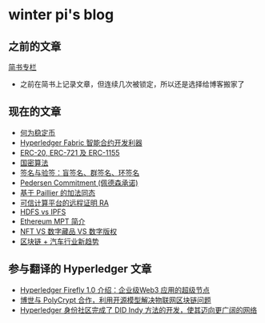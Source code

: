 # winter pi's blog

## 之前的文章
[简书专栏](https://www.jianshu.com/u/e9bee1674dac)
- 之前在简书上记录文章，但连续几次被锁定，所以还是选择给博客搬家了

## 现在的文章
- [何为稳定币](https://github.com/winterpi/blog/issues/1)
- [Hyperledger Fabric 智能合约开发利器](https://github.com/winterpi/blog/issues/2)
- [ERC-20, ERC-721 及 ERC-1155](https://github.com/winterpi/blog/issues/3)
- [国密算法](https://github.com/winterpi/blog/issues/4)
- [签名与验签：盲签名、群签名、环签名](https://github.com/winterpi/blog/issues/6)
- [Pedersen Commitment (佩德森承诺)](https://github.com/winterpi/blog/issues/7)
- [基于 Paillier 的加法同态](https://github.com/winterpi/blog/issues/5)
- [可信计算平台的远程证明 RA](https://github.com/winterpi/blog/issues/8)
- [HDFS vs IPFS](https://github.com/winterpi/blog/issues/9)
- [Ethereum MPT 简介](https://github.com/winterpi/blog/issues/10)
- [NFT VS 数字藏品 VS 数字版权](https://github.com/winterpi/blog/issues/12)
- [区块链 + 汽车行业新趋势](https://github.com/winterpi/blog/issues/14)

## 参与翻译的 Hyperledger 文章
- [Hyperledger Firefly 1.0 介绍：企业级Web3 应用的超级节点](https://mp.weixin.qq.com/s?__biz=Mzg2MDY5NTM0Ng==&mid=2247487060&idx=2&sn=4ae81242358c8b415bc6912ef8be770c&chksm=ce233009f954b91ffc4fbde650a797bcfc19b0a1de7dbeaf4f42208650f39b1b39623e548ef4&token=997924595&lang=zh_CN#rd)
- [博世与 PolyCrypt 合作，利用开源模型解决物联网区块链问题](https://mp.weixin.qq.com/s?__biz=Mzg2MDY5NTM0Ng==&mid=2247487071&idx=3&sn=6dd9ca27ab02fe59c19d786d49c9336e&chksm=ce233002f954b9143a0880365a625923e0cd1f33174dfb587c2a6c681e02d5e94f4a7f52f488&token=423991220&lang=zh_CN#rd)
- [Hyperledger 身份社区完成了 DID Indy 方法的开发，使其迈向更广阔的网络](https://mp.weixin.qq.com/s?__biz=Mzg2MDY5NTM0Ng==&mid=2247487111&idx=1&sn=6531bff9943b2811120e6089133e1120&chksm=ce2330daf954b9ccdbbb1a455047f74dbd40b03003ad15d17837e44841e732c1600fba97475e&token=1757862082&lang=zh_CN#rd)
<!-- [案例分析：用Splunk关联所有数据集的数据，包括Hyperledger Fabric](https://docs.qq.com/doc/DZGxUdHFJWkV0dE1Y)-->

